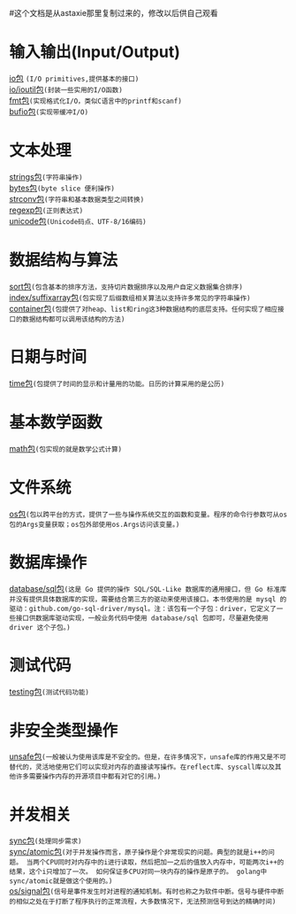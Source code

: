 #这个文档是从astaxie那里复制过来的，修改以后供自己观看

# 输入输出(Input/Output)
[io包](https://github.com/iteny/gopkg/tree/master/io "点击进入")
`(I/O primitives,提供基本的接口)`<br>
[io/ioutil包](https://github.com/iteny/gopkg/tree/master/io/ioutil "点击进入")`(封装一些实用的I/O函数)`<br>
[fmt包](https://github.com/iteny/gopkg/tree/master/fmt "点击进入")`(实现格式化I/O，类似C语言中的printf和scanf)`<br>
[bufio包](https://github.com/iteny/gopkg/tree/master/bufio "点击进入")`(实现带缓冲I/O)`<br>

# 文本处理
[strings包](https://github.com/iteny/gopkg/tree/master/strings "点击进入")`(字符串操作)`<br>
[bytes包](https://github.com/iteny/gopkg/tree/master/bytes "点击进入")`(byte slice 便利操作)`<br>
[strconv包](https://github.com/iteny/gopkg/tree/master/strconv "点击进入")`(字符串和基本数据类型之间转换)`<br>
[regexp包](https://github.com/iteny/gopkg/tree/master/regexp "点击进入")`(正则表达式)`<br>
[unicode包](https://github.com/iteny/gopkg/tree/master/unicode "点击进入")`(Unicode码点、UTF-8/16编码)`<br>

# 数据结构与算法
[sort包](https://github.com/iteny/gopkg/tree/master/sort "点击进入")`(包含基本的排序方法，支持切片数据排序以及用户自定义数据集合排序)`<br>
[index/suffixarray包](https://github.com/iteny/gopkg/tree/master/index/suffixarray "点击进入")`(包实现了后缀数组相关算法以支持许多常见的字符串操作)`<br>
[container包](https://github.com/iteny/gopkg/tree/master/container "点击进入")`(包提供了对heap、list和ring这3种数据结构的底层支持。任何实现了相应接口的数据结构都可以调用该结构的方法)`<br>

# 日期与时间
[time包](https://github.com/iteny/gopkg/tree/master/time "点击进入")`(包提供了时间的显示和计量用的功能。日历的计算采用的是公历)`<br>

# 基本数学函数
[math包](https://github.com/iteny/gopkg/tree/master/math "点击进入")`(包实现的就是数学公式计算)`<br>

# 文件系统
[os包](https://github.com/iteny/gopkg/tree/master/os "点击进入")`(包以跨平台的方式，提供了一些与操作系统交互的函数和变量。程序的命令行参数可从os包的Args变量获取；os包外部使用os.Args访问该变量。)`<br>

# 数据库操作
[database/sql包](https://github.com/iteny/gopkg/tree/master/database/sql "点击进入")`(这是 Go 提供的操作 SQL/SQL-Like 数据库的通用接口，但 Go 标准库并没有提供具体数据库的实现，需要结合第三方的驱动来使用该接口。本书使用的是 mysql 的驱动：github.com/go-sql-driver/mysql。注：该包有一个子包：driver，它定义了一些接口供数据库驱动实现，一般业务代码中使用 database/sql 包即可，尽量避免使用 driver 这个子包。)`<br>

# 测试代码
[testing包](https://github.com/iteny/gopkg/tree/master/testing "点击进入")`(测试代码功能)`<br>

# 非安全类型操作
[unsafe包](https://github.com/iteny/gopkg/tree/master/unsafe "点击进入")`(一般被认为使用该库是不安全的。但是，在许多情况下，unsafe库的作用又是不可替代的，灵活地使用它们可以实现对内存的直接读写操作。在reflect库、syscall库以及其他许多需要操作内存的开源项目中都有对它的引用。)`<br>

# 并发相关
[sync包](https://github.com/iteny/gopkg/tree/master/sync "点击进入")`(处理同步需求)`<br>
[sync/atomic包](https://github.com/iteny/gopkg/tree/master/sync/atomic "点击进入")`(对于并发操作而言，原子操作是个非常现实的问题。典型的就是i++的问题。 当两个CPU同时对内存中的i进行读取，然后把加一之后的值放入内存中，可能两次i++的结果，这个i只增加了一次。 如何保证多CPU对同一块内存的操作是原子的。 golang中sync/atomic就是做这个使用的。)`<br>
[os/signal包](https://github.com/iteny/gopkg/tree/master/os/signal "点击进入")`(信号是事件发生时对进程的通知机制。有时也称之为软件中断。信号与硬件中断的相似之处在于打断了程序执行的正常流程，大多数情况下，无法预测信号到达的精确时间)`<br>





